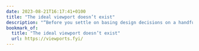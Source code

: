 ```yaml
---
date: 2023-08-21T16:17:41+0100
title: "The ideal viewport doesn’t exist"
description: "“Before you settle on basing design decisions on a handful of strict breakpoints, make sure you consider the vast fragmentation of screen sizes and browser viewports.”"
bookmark_of:
  title: "The ideal viewport doesn’t exist"
  url: https://viewports.fyi/
---
```

